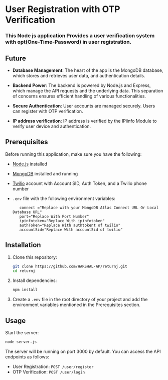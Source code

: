 # User Registration with OTP Verification 
### This Node js application Provides a user verification system with opt(One-Time-Password) in user registration. 
## Future

- **Database Management**: The heart of the app is the MongoDB database, which stores and retrieves  user data, and authentication details.

- **Backend Power**: The backend is powered by Node.js and Express, which manage the API requests and the underlying data. This separation of concerns ensures efficient handling of various functionalities.

- **Secure Authentication**: User accounts are managed securely. Users can register with OTP verification.

- **IP address verification**: IP address is verified by the IPiinfo Module to verify user device and authentication.

## Prerequisites

Before running this application, make sure you have the following:

- [Node.js](https://nodejs.org/) installed
- [MongoDB](https://www.mongodb.com/) installed and running
- [Twilio](https://www.twilio.com/) account with Account SID, Auth Token, and a Twilio phone number
- `.env` file with the following environment variables:

   ```plaintext
      connect ="Replace with your MongoDB Atlas Connect URL Or Local Database URL"
      port="Replace With Port Number"
      ipinfotoken="Replace With ipinfotoken"
      authToken="Replace With authtokent of twilio"
      accountSid="Replace With accountSid of twilio"
    ```

## Installation

1. Clone this repository:

   ```bash
   git clone https://github.com/HARSHAL-AP/returnj.git
   cd returnj
   ```

2. Install dependencies:

   ```bash
   npm install
   ```

3. Create a `.env` file in the root directory of your project and add the environment variables mentioned in the Prerequisites section.

## Usage

Start the server:

```bash
node server.js
```

The server will be running on port 3000 by default. You can access the API endpoints as follows:

- User Registration: `POST /user/register`
- OTP Verification: `POST /user/login`

